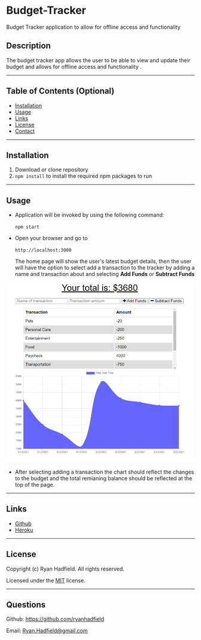 # Budget-Tracker
Budget Tracker application to allow for offline access and functionality
## Description

The budget tracker app allows the user to be able to view and update their budget and allows for offline access and functionality . 

---

## Table of Contents (Optional)

- [Installation](#installation)
- [Usage](#usage)
- [Links](#links)
- [License](#license)
- [Contact](#questions)

---

## Installation

1. Download or clone repository
2. `npm install` to install the required npm packages to run

---

## Usage

- Application will be invoked by using the following command:

  `npm start`

- Open your browser and go to
  
  `http://localhost:3000`

  The home page will show the user's latest budget details, then the user will have the option to select add a transaction to the tracker by adding a name and transaction about and selecting **Add Funds** or **Subtract Funds**

![budget tracker](public\budget-screengrab.png)

- After selecting adding a transaction the chart should reflect the changes to the budget and the total remianing balance should be reflected at the top of the page.


---
## Links
* [Github](https://github.com/ryanhadfield/Budget-Tracker)
* [Heroku](https://utah-budget-tracker.herokuapp.com/)

---

## License

Copyright (c) Ryan Hadfield. All rights reserved.
  
Licensed under the [MIT](LICENSE) license.

---

## Questions

Github: https://github.com/ryanhadfield

Email: Ryan.Hadfield@gmail.com